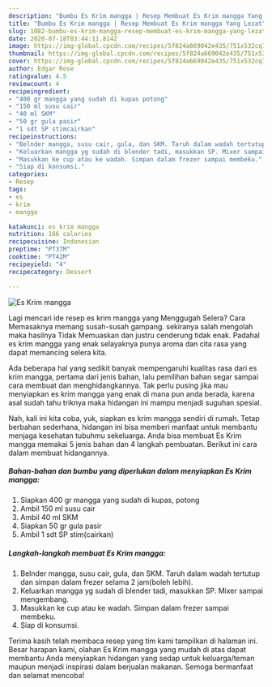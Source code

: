 ```yaml
---
description: "Bumbu Es Krim mangga | Resep Membuat Es Krim mangga Yang Lezat"
title: "Bumbu Es Krim mangga | Resep Membuat Es Krim mangga Yang Lezat"
slug: 1082-bumbu-es-krim-mangga-resep-membuat-es-krim-mangga-yang-lezat
date: 2020-07-18T03:44:11.814Z
image: https://img-global.cpcdn.com/recipes/5f824a669042e435/751x532cq70/es-krim-mangga-foto-resep-utama.jpg
thumbnail: https://img-global.cpcdn.com/recipes/5f824a669042e435/751x532cq70/es-krim-mangga-foto-resep-utama.jpg
cover: https://img-global.cpcdn.com/recipes/5f824a669042e435/751x532cq70/es-krim-mangga-foto-resep-utama.jpg
author: Edgar Rose
ratingvalue: 4.5
reviewcount: 4
recipeingredient:
- "400 gr mangga yang sudah di kupas potong"
- "150 ml susu cair"
- "40 ml SKM"
- "50 gr gula pasir"
- "1 sdt SP stimcairkan"
recipeinstructions:
- "Belnder mangga, susu cair, gula, dan SKM. Taruh dalam wadah tertutup dan simpan dalam frezer selama 2 jam(boleh lebih)."
- "Keluarkan mangga yg sudah di blender tadi, masukkan SP. Mixer sampai mengembang."
- "Masukkan ke cup atau ke wadah. Simpan dalam frezer sampai membeku."
- "Siap di konsumsi."
categories:
- Resep
tags:
- es
- krim
- mangga

katakunci: es krim mangga 
nutrition: 166 calories
recipecuisine: Indonesian
preptime: "PT37M"
cooktime: "PT42M"
recipeyield: "4"
recipecategory: Dessert

---
```



![Es Krim mangga](https://img-global.cpcdn.com/recipes/5f824a669042e435/751x532cq70/es-krim-mangga-foto-resep-utama.jpg)

Lagi mencari ide resep es krim mangga yang Menggugah Selera? Cara Memasaknya memang susah-susah gampang. sekiranya salah mengolah maka hasilnya Tidak Memuaskan dan justru cenderung tidak enak. Padahal es krim mangga yang enak selayaknya punya aroma dan cita rasa yang dapat memancing selera kita.



Ada beberapa hal yang sedikit banyak mempengaruhi kualitas rasa dari es krim mangga, pertama dari jenis bahan, lalu pemilihan bahan segar sampai cara membuat dan menghidangkannya. Tak perlu pusing jika mau menyiapkan es krim mangga yang enak di mana pun anda berada, karena asal sudah tahu triknya maka hidangan ini mampu menjadi suguhan spesial.


Nah, kali ini kita coba, yuk, siapkan es krim mangga sendiri di rumah. Tetap berbahan sederhana, hidangan ini bisa memberi manfaat untuk membantu menjaga kesehatan tubuhmu sekeluarga. Anda bisa membuat Es Krim mangga memakai 5 jenis bahan dan 4 langkah pembuatan. Berikut ini cara dalam membuat hidangannya.

<!--inarticleads1-->

##### Bahan-bahan dan bumbu yang diperlukan dalam menyiapkan Es Krim mangga:

1. Siapkan 400 gr mangga yang sudah di kupas, potong
1. Ambil 150 ml susu cair
1. Ambil 40 ml SKM
1. Siapkan 50 gr gula pasir
1. Ambil 1 sdt SP stim(cairkan)




<!--inarticleads2-->

##### Langkah-langkah membuat Es Krim mangga:

1. Belnder mangga, susu cair, gula, dan SKM. Taruh dalam wadah tertutup dan simpan dalam frezer selama 2 jam(boleh lebih).
1. Keluarkan mangga yg sudah di blender tadi, masukkan SP. Mixer sampai mengembang.
1. Masukkan ke cup atau ke wadah. Simpan dalam frezer sampai membeku.
1. Siap di konsumsi.




Terima kasih telah membaca resep yang tim kami tampilkan di halaman ini. Besar harapan kami, olahan Es Krim mangga yang mudah di atas dapat membantu Anda menyiapkan hidangan yang sedap untuk keluarga/teman maupun menjadi inspirasi dalam berjualan makanan. Semoga bermanfaat dan selamat mencoba!
